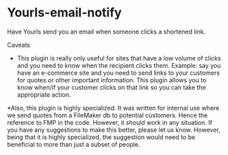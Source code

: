 # Yourls-email-notify
Have Yourls send you an email when someone clicks a shortened link.

Caveats

* This plugin is really only useful for sites that have a low volume of clicks and you need to know when the recipient clicks them.  Example: say you have an e-commerce site and you need to send links to your customers for quotes or other important information.  This plugin allows you to know when/if your customer clicks on that link so you can take the appropriate action.

*Also, this plugin is highly specialized.  It was written for internal use where we send quotes from a FileMaker db to potential customers.  Hence the reference to FMP in the code.  However, it should work in any situation.  If you have any suggestions to make this better, please let us know.  However, being that it is highly specialized, the suggestion would need to be beneficial to more than just a subset of people.
